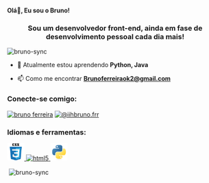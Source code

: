 <h4 align="left">Olá👋, Eu sou o Bruno!</h4>
<h3 align="center">Sou um desenvolvedor front-end, ainda em fase de desenvolvimento pessoal cada dia mais!</h3 >

<p align="left"> <img src="https://komarev.com/ghpvc/?username=bruno-sync&label=Profile%20views&color=0e75b6&style=flat" alt="bruno-sync" /> </ p>

- 🌱 Atualmente estou aprendendo **Python, Java**

- 📫 Como me encontrar **Brunoferreiraok2@gmail.com**

<h3 align="left">Conecte-se comigo:</h3>
<p align ="left">
<a href="https://www.facebook.com/bruninhoh.smyrths" target="blank"><img align="center" src="https://raw.githubusercontent.com/rahuldkjain/github-profile-readme-generator/master/src/images/icons/Social/facebook.svg" alt="bruno ferreira" height="30" width="40" /></a>
<a href="https://instagram.com/@iihbruno.frr" target="blank"><img align="center" src="https://raw.githubusercontent.com/rahuldkjain/github-profile-readme-generator/master/src/images/icons/Social/instagram.svg" alt="@iihbruno.frr" height="30" width="40" /></a>
</p>

<h3 align= "left">Idiomas e ferramentas:</h3>
<p align="left"> <a href="https://www.w3schools.com/css/" target="_blank" rel=" noreferrer"> <img src="https://raw.githubusercontent.com/devicons/devicon/master/icons/css3/css3-original-wordmark.svg" alt="css3" width="40" height="40 "/> </a> <a href="https://www.w3.org/html/" target="_blank" rel="noreferrer"> <img src="https://raw.githubusercontent.com /devicons/devicon/master/icons/html5/html5-original-wordmark.svg" alt="html5" width="40" height="40"/> </a> <a href="https://www .python.org"target="_blank" rel="noreferrer"> <img src="https://raw.githubusercontent.com/devicons/devicon/master/icons/python/python-original.svg" alt="python" width=" 40" altura="40"/> </a> </p>

<p>&nbsp;<img align="center" src="https://github-readme-stats.vercel.app/api?username=bruno-sync&show_icons=true&locale=en" alt="bruno-sync" /></p>
